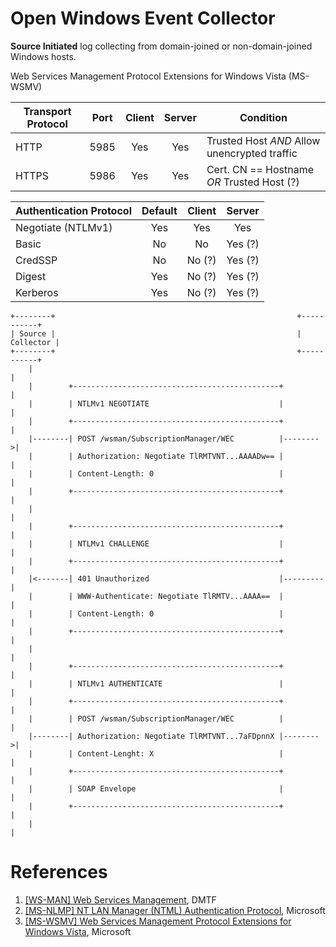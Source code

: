 
# Open Windows Event Collector

**Source Initiated** log collecting from domain-joined or non-domain-joined Windows hosts.

Web Services Management Protocol Extensions for Windows Vista (MS-WSMV)

| Transport Protocol | Port | Client | Server | Condition                                    |
|--------------------|:----:|:------:|:------:|----------------------------------------------|
| HTTP               | 5985 | Yes    | Yes    | Trusted Host *AND* Allow unencrypted traffic |
| HTTPS              | 5986 | Yes    | Yes    | Cert. CN == Hostname *OR* Trusted Host (?)   |


| Authentication Protocol | Default | Client | Server  |
|-------------------------|:-------:|:------:|:-------:|
| Negotiate (NTLMv1)      | Yes     | Yes    | Yes     |
| Basic                   | No      | No     | Yes (?) |
| CredSSP                 | No      | No (?) | Yes (?) |
| Digest                  | Yes     | No (?) | Yes (?) |
| Kerberos                | Yes     | No (?) | Yes (?) |

```
+--------+                                                      +-----------+
| Source |                                                      | Collector |
+--------+                                                      +-----------+
    |                                                                 |
    |        +----------------------------------------------+         |
    |        | NTLMv1 NEGOTIATE                             |         |
    |        +----------------------------------------------+         |
    |--------| POST /wsman/SubscriptionManager/WEC          |-------->|
    |        | Authorization: Negotiate TlRMTVNT...AAAADw== |         |
    |        | Content-Length: 0                            |         |
    |        +----------------------------------------------+         |
    |                                                                 |
    |        +----------------------------------------------+         |
    |        | NTLMv1 CHALLENGE                             |         |
    |        +----------------------------------------------+         |
    |<-------| 401 Unauthorized                             |---------|
    |        | WWW-Authenticate: Negotiate TlRMTV...AAAA==  |         |
    |        | Content-Length: 0                            |         |
    |        +----------------------------------------------+         |
    |                                                                 |
    |        +----------------------------------------------+         |
    |        | NTLMv1 AUTHENTICATE                          |         |
    |        +----------------------------------------------+         |
    |        | POST /wsman/SubscriptionManager/WEC          |         |
    |--------| Authorization: Negotiate TlRMTVNT...7aFDpnnX |-------->|
    |        | Content-Lenght: X                            |         |
    |        +----------------------------------------------+         |
    |        | SOAP Envelope                                |         |
    |        +----------------------------------------------+         |
    |                                                                 |
```

# References

1. [\[WS-MAN\] Web Services Management](https://www.dmtf.org/standards/ws-man), DMTF
2. [\[MS-NLMP\] NT LAN Manager (NTML) Authentication Protocol](https://docs.microsoft.com/en-gb/openspecs/windows_protocols/ms-nlmp), Microsoft
3. [\[MS-WSMV\] Web Services Management Protocol Extensions for Windows Vista](https://docs.microsoft.com/en-us/openspecs/windows_protocols/ms-wsmv), Microsoft

